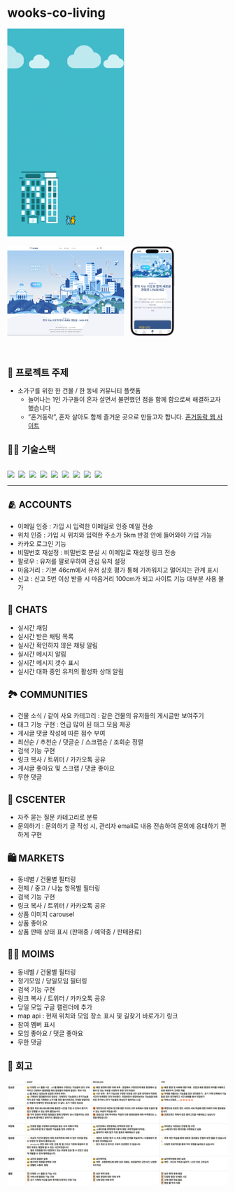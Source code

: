 # wooks-co-living

<img src="static\image\team8_banner.gif" style="width:53%; margin-bottom:20px;">
<br>
<img src="static\image\혼거동락.png" style="width:53%; margin-right:10px;">
<img src="static\image\iphone_index.png" style="width:20%;">
<br>
<br>
<br>

## 🫧 프로젝트 주제
- 소가구를 위한 한 건물 / 한 동네 커뮤니티 플랫폼
  - 늘어나는 1인 가구들이 혼자 살면서 불편했던 점을 함께 함으로써 해결하고자 했습니다
  - ”혼거동락”, 혼자 살아도 함께 즐거운 곳으로 만들고자 합니다.
<a href="https://wooks-co-living.o-r.kr">혼거동락 웹 사이트</a>

## 🧑‍💻 기술스택
<br>
<img src="https://img.shields.io/badge/git-F05032?style=for-plastic&logo=git&logoColor=white" style="margin-right:5px;"> 
<img src="https://img.shields.io/badge/github-181717?style=for-plastic&logo=github&logoColor=white" style="margin-right:5px;"> 
<img src="https://img.shields.io/badge/python-3776AB?style=for-plastic&logo=python&logoColor=white" style="margin-right:5px;"> 
<img src="https://img.shields.io/badge/django-092E20?style=for-plastic&logo=django&logoColor=white" style="margin-right:5px;"> 
<img src="https://img.shields.io/badge/html5-E34F26?style=for-plastic&logo=html5&logoColor=white" style="margin-right:5px;"> 
<img src="https://img.shields.io/badge/css3-1572B6?style=for-plastic&logo=css3&logoColor=white" style="margin-right:5px;"> 
<img src="https://img.shields.io/badge/javascript-F7DF1E?style=for-plastic&logo=javascript&logoColor=white" style="margin-right:5px;"> 
<img src="https://img.shields.io/badge/axios-5A29E4?style=for-plastic&logo=axios&logoColor=white" style="margin-right:5px;"> 
<img src="https://img.shields.io/badge/sqlite-003B57?style=for-plastic&logo=sqlite&logoColor=white">
<hr>

## 🫂 ACCOUNTS

- 이메일 인증 : 가입 시 입력한 이메일로 인증 메일 전송
- 위치 인증 : 가입 시 위치와 입력한 주소가 5km 반경 안에 들어와야 가입 가능
- 카카오 로그인 기능
- 비밀번호 재설정 : 비밀번호 분실 시 이메일로 재설정 링크 전송
- 팔로우 : 유저를 팔로우하여 관심 유저 설정
- 마음거리 : 기본 46cm에서 유저 상호 평가 통해 가까워지고 멀어지는 관계 표시
- 신고 : 신고 5번 이상 받을 시 마음거리 100cm가 되고 사이트 기능 대부분 사용 불가

## 💬 CHATS

- 실시간 채팅
- 실시간 받은 채팅 목록
- 실시간 확인하지 않은 채팅 알림
- 실시간 메시지 알림
- 실시간 메시지 갯수 표시
- 실시간 대화 중인 유저의 활성화 상태 알림

## 🏞 COMMUNITIES

- 건물 소식 / 같이 사요 카테고리 : 같은 건물의 유저들의 게시글만 보여주기
- 태그 기능 구현 : 언급 많이 된 태그 모음 제공
- 게시글 댓글 작성에 따른 점수 부여
- 최신순 / 추천순 / 댓글순 / 스크랩순 / 조회순 정렬
- 검색 기능 구현
- 링크 복사 / 트위터 / 카카오톡 공유
- 게시글 좋아요 및 스크랩 / 댓글 좋아요
- 무한 댓글

## 🔧 CSCENTER

- 자주 묻는 질문 카테고리로 분류
- 문의하기 : 문의하기 글 작성 시, 관리자 email로 내용 전송하여 문의에 응대하기 편하게 구현

## 🛍 MARKETS

- 동네별 / 건물별 필터링
- 전체 / 중고 / 나눔 항목별 필터링
- 검색 기능 구현
- 링크 복사 / 트위터 / 카카오톡 공유
- 상품 이미지 carousel
- 상품 좋아요
- 상품 판매 상태 표시 (판매중 / 예약중 / 판매완료)

## 🤼‍♂️ MOIMS

- 동네별 / 건물별 필터링
- 정기모임 / 당일모임 필터링
- 검색 기능 구현
- 링크 복사 / 트위터 / 카카오톡 공유
- 당일 모임 구글 캘린더에 추가
- map api : 현재 위치와 모임 장소 표시 및 길찾기 바로가기 링크
- 참여 멤버 표시
- 모임 좋아요 / 댓글 좋아요
- 무한 댓글

## 💭 회고

<img src="static\image\회고.png">